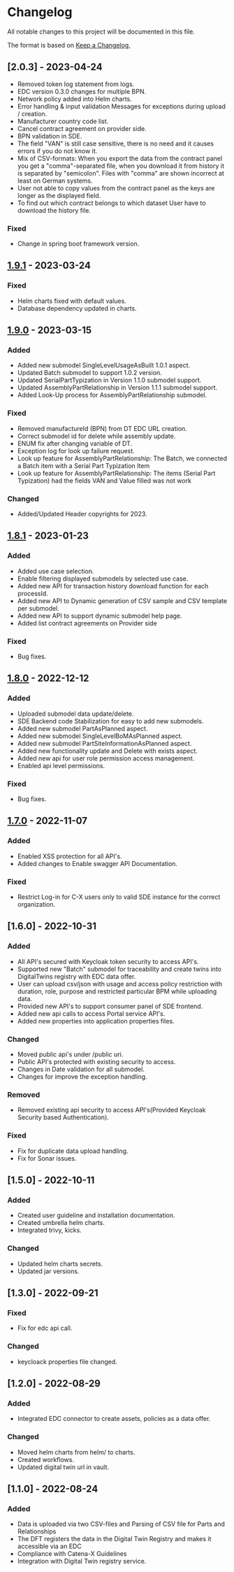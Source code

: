 # Changelog
All notable changes to this project will be documented in this file.

The format is based on [Keep a Changelog](https://keepachangelog.com/en/1.0.0/),
## [2.0.3] - 2023-04-24
- Removed token log statement from logs.
- EDC version 0.3.0 changes for multiple BPN.
- Network policy added into Helm charts.
- Error handling & input validation Messages for exceptions during upload / creation.
- Manufacturer country code list.
- Cancel contract agreement on provider side.
- BPN validation in SDE.
- The field "VAN" is still case sensitive, there is no need and it causes errors if you do not know it.
- Mix of CSV-formats: When you export the data from the contract panel you get a "comma"-separated file, when you download it from history it is separated by "semicolon". Files with "comma" are shown incorrect at least on German systems.
- User not able to copy values from the contract panel as the keys are longer as the displayed field.
- To find out which contract belongs to which dataset User have to download the history file.

### Fixed
-  Change in spring boot framework version.

## [1.9.1] - 2023-03-24

### Fixed
- Helm charts fixed with default values.
- Database dependency updated in charts.

## [1.9.0] - 2023-03-15
### Added
- Added new submodel SingleLevelUsageAsBuilt 1.0.1 aspect.
- Updated Batch submodel to support 1.0.2 version.
- Updated SerialPartTypization in Version 1.1.0 submodel support.
- Updated AssemblyPartRelationship in Version 1.1.1 submodel support.
- Added Look-Up process for AssemblyPartRelationship submodel.

### Fixed
- Removed manufactureId (BPN) from DT EDC URL creation.
- Correct submodel id for delete while assembly update.
- ENUM fix after changing variable of DT.
- Exception log for look up failure request.
- Look up feature for AssemblyPartRelationship: The Batch, we connected a Batch item with a Serial Part Typization Item
- Look up feature for AssemblyPartRelationship: The items (Serial Part Typization) had the fields VAN and Value filled was not work

### Changed
- Added/Updated Header copyrights for 2023.

## [1.8.1] - 2023-01-23
### Added
- Added use case selection.
- Enable filtering displayed submodels by selected use case.
- Added new API for transaction history download function for each processId.
- Added new API to Dynamic generation of CSV sample and CSV template per submodel.
- Added new API to support dynamic submodel help page.
- Added list contract agreements on Provider side

### Fixed
- Bug fixes.

## [1.8.0] - 2022-12-12
### Added
- Uploaded submodel data update/delete.
- SDE Backend code Stabilization for easy to add new submodels. 
- Added new submodel PartAsPlanned aspect.
- Added new submodel SingleLevelBoMAsPlanned aspect.
- Added new submodel PartSiteInformationAsPlanned aspect.
- Added new functionality update and Delete with exists aspect. 
- Added new api for user role permission access management.
- Enabled api level permissions.

### Fixed
- Bug fixes.

## [1.7.0] - 2022-11-07
### Added
- Enabled XSS protection for all API's.
- Added changes to Enable swagger API Documentation.

### Fixed
- Restrict Log-in for C-X users only to valid SDE instance for the correct organization.

## [1.6.0] - 2022-10-31
### Added
- All API's secured with Keycloak token security to access API's.
- Supported new "Batch" submodel for traceability and create twins into DigitalTwins registry with EDC data offer.
- User can upload csv/json with usage and access policy restriction with duration, role, purpose and restricted particular BPM	while uploading data.
- Provided new API's to support consumer panel of SDE frontend.
- Added new api calls to access Portal service API's.
- Added new properties into application properties files.

### Changed
- Moved public api's under /public uri.
- Public API's protected with existing security to access.
- Changes in Date validation for all submodel.
- Changes for improve the exception handling.

### Removed
- Removed existing api security to access API's(Provided Keycloak Security based Authentication).

### Fixed
- Fix for duplicate data upload handling. 
- Fix for Sonar issues.

## [1.5.0] - 2022-10-11
### Added
- Created user guideline and installation documentation.
- Created umbrella helm charts.
- Integrated trivy, kicks. 

### Changed 
- Updated helm charts secrets. 
- Updated jar versions. 

## [1.3.0] - 2022-09-21
### Fixed
- Fix for edc api call.

### Changed 
- keycloack properties file changed.

## [1.2.0] - 2022-08-29
### Added
- Integrated EDC connector to create assets, policies as a data offer.

### Changed 
- Moved helm charts from helm/ to charts.
- Created workflows. 
- Updated digital twin url in vault. 

## [1.1.0] - 2022-08-24
### Added
- Data is uploaded via two CSV-files and Parsing of CSV file for Parts and Relationships
- The DFT registers the data in the Digital Twin Registry and makes it accessible via an EDC
- Compliance with Catena-X Guidelines
- Integration with Digital Twin registry service.

[unreleased]: https://github.com/eclipse-tractusx/dft-backend/compare/2.0.3...main
[2.0.2]: https://github.com/eclipse-tractusx/dft-backend/compare/1.9.1...2.0.3
[1.9.1]: https://github.com/eclipse-tractusx/dft-backend/compare/1.9.0...1.9.1
[1.9.0]: https://github.com/eclipse-tractusx/dft-backend/compare/dft-backend-1.8.1...1.9.0
[1.8.1]: https://github.com/eclipse-tractusx/dft-backend/compare/dft-backend-1.8.0...dft-backend-1.8.1
[1.8.0]: https://github.com/eclipse-tractusx/dft-backend/compare/dft-backend-1.7.0...dft-backend-1.8.0
[1.7.0]: https://github.com/eclipse-tractusx/dft-backend/releases/tag/dft-backend-1.7.0

